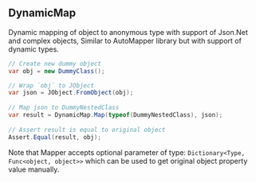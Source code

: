 ## DynamicMap
Dynamic mapping of object to anonymous type with support of Json.Net and complex objects, Similar to AutoMapper library but with support of dynamic types.

```csharp
// Create new dummy object
var obj = new DummyClass();

// Wrap `obj` to JObject
var json = JObject.FromObject(obj);
            
// Map json to DummyNestedClass
var result = DynamicMap.Map(typeof(DummyNestedClass), json);
            
// Assert result is equal to original object
Assert.Equal(result, obj);
```

Note that Mapper accepts optional parameter of type: `Dictionary<Type, Func<object, object>>` which can be used to get original object property value manually.
